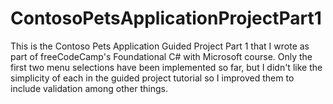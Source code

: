 # ContosoPetsApplicationProjectPart1
This is the Contoso Pets Application Guided Project Part 1 that I wrote as part of freeCodeCamp's Foundational C# with Microsoft course. Only the first two menu selections have been implemented so far, but I didn't like the simplicity of each in the guided project tutorial so I improved them to include validation among other things.
